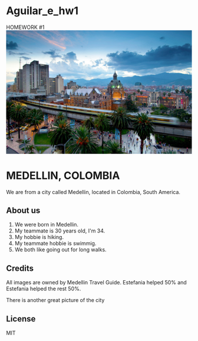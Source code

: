 # Aguilar_e_hw1
 HOMEWORK #1
 ![alt text](images/downtown-medellin-colombia.jpg "Logo Title Text 1")

# MEDELLIN, COLOMBIA

We are from a city called Medellin, located in Colombia, South America.

## About us

1. We were born in Medellin.
2. My teammate is 30 years old, I'm 34.
3. My hobbie is hiking.
4. My teammate hobbie is swimmig.
5. We both like going out for long walks.

## Credits

All images are owned by Medellin Travel Guide.
Estefania helped 50% and Estefania helped the rest 50%.

There is another great picture of the city



## License

MIT
